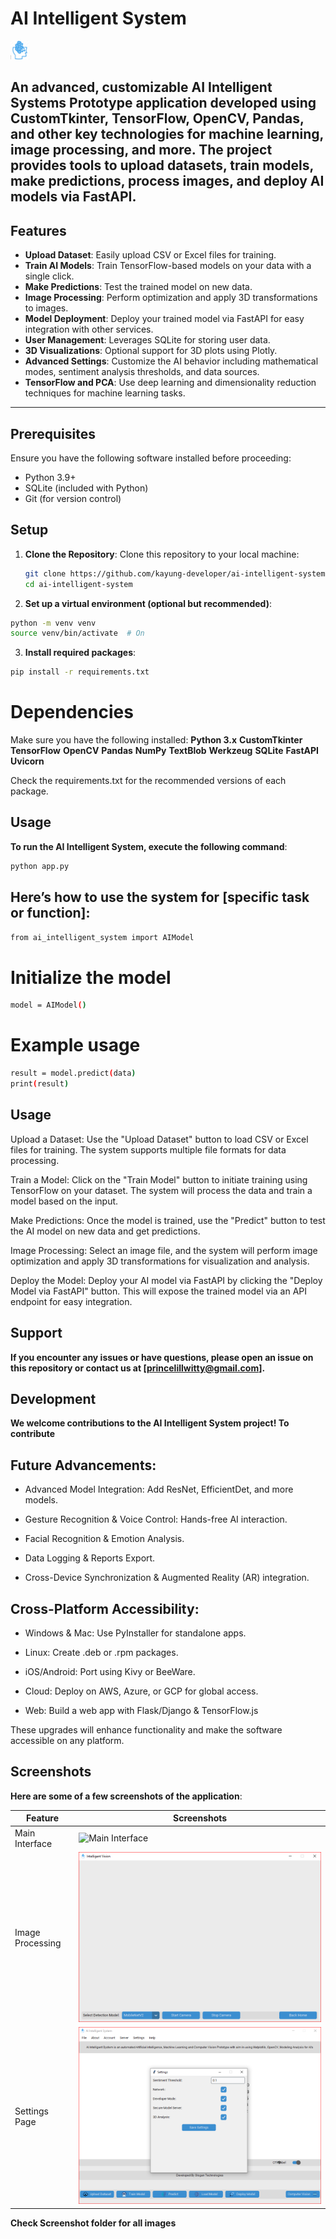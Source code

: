 # AI Intelligent System
<img src="Assets/ai.png" alt="" width="30" height="30">

An advanced, customizable AI Intelligent Systems Prototype application developed using CustomTkinter, TensorFlow, OpenCV, Pandas, and other key technologies for machine learning,  image processing, and more. The project provides tools to upload datasets, train models, make predictions, process images, and deploy AI models via FastAPI.
---

## Features

- **Upload Dataset**: Easily upload CSV or Excel files for training.
- **Train AI Models**: Train TensorFlow-based models on your data with a single click.
- **Make Predictions**: Test the trained model on new data.
- **Image Processing**: Perform optimization and apply 3D transformations to images.
- **Model Deployment**: Deploy your trained model via FastAPI for easy integration with other services.
- **User Management**: Leverages SQLite for storing user data.
- **3D Visualizations**: Optional support for 3D plots using Plotly.
- **Advanced Settings**: Customize the AI behavior including mathematical modes, sentiment analysis thresholds, and data sources.
- **TensorFlow and PCA**: Use deep learning and dimensionality reduction techniques for machine learning tasks.

---

## Prerequisites

Ensure you have the following software installed before proceeding:
- Python 3.9+
- SQLite (included with Python)
- Git (for version control)

## Setup

1. **Clone the Repository**:
   Clone this repository to your local machine:
   ```bash
   git clone https://github.com/kayung-developer/ai-intelligent-system.git
   cd ai-intelligent-system
   ```
2. **Set up a virtual environment (optional but recommended)**:
```bash
python -m venv venv
source venv/bin/activate  # On
```
3. **Install required packages**:
```bash
pip install -r requirements.txt
```


# Dependencies
Make sure you have the following installed:
**Python 3.x**
**CustomTkinter**
**TensorFlow**
**OpenCV**
**Pandas**
**NumPy**
**TextBlob**
**Werkzeug**
**SQLite**
**FastAPI**
**Uvicorn**

Check the requirements.txt for the recommended versions of each package.
## Usage
**To run the AI Intelligent System, execute the following command**:
```bash
python app.py
```
## Here’s how to use the system for [specific task or function]:

```bash
from ai_intelligent_system import AIModel
```
# Initialize the model
```bash
model = AIModel()
```
# Example usage
```bash
result = model.predict(data)
print(result)
```
## Usage
Upload a Dataset: Use the "Upload Dataset" button to load CSV or Excel files for training. The system supports multiple file formats for data processing.

Train a Model: Click on the "Train Model" button to initiate training using TensorFlow on your dataset. The system will process the data and train a model based on the input.

Make Predictions: Once the model is trained, use the "Predict" button to test the AI model on new data and get predictions.

Image Processing: Select an image file, and the system will perform image optimization and apply 3D transformations for visualization and analysis.

Deploy the Model: Deploy your AI model via FastAPI by clicking the "Deploy Model via FastAPI" button. This will expose the trained model via an API endpoint for easy integration.



## Support
**If you encounter any issues or have questions, please open an issue on this repository or contact us at [princelillwitty@gmail.com].**

## Development
**We welcome contributions to the AI Intelligent System project! To contribute**


## Future Advancements:

- Advanced Model Integration: Add ResNet, EfficientDet, and more models.

- Gesture Recognition & Voice Control: Hands-free AI interaction.

- Facial Recognition & Emotion Analysis.

- Data Logging & Reports Export.

- Cross-Device Synchronization & Augmented Reality (AR) integration.
  

## Cross-Platform Accessibility:

- Windows & Mac: Use PyInstaller for standalone apps.

- Linux: Create .deb or .rpm packages.

- iOS/Android: Port using Kivy or BeeWare.

- Cloud: Deploy on AWS, Azure, or GCP for global access.

- Web: Build a web app with Flask/Django & TensorFlow.js

These upgrades will enhance functionality and make the software accessible on any platform.


## Screenshots
**Here are some of a few screenshots of the application**:

| Feature            | Screenshots                                     |
|--------------------|-------------------------------------------------|
| Main Interface      | ![Main Interface](screenshots/3Dview.png)      |
| Image Processing    | ![Image Processing](screenshots/cv.png)          |
| Settings Page       | ![Settings Page](screenshots/settings.png) |

**Check Screenshot folder for all images**
